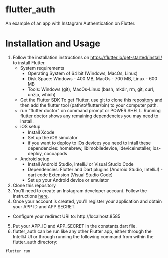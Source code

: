 # flutter_auth

An example of an app with Instagram Authentication on Flutter.

# Installation and Usage
1. Follow the installation instructions on https://flutter.io/get-started/install/ to install Flutter.
    * System requirements
        * Operating System of 64 bit (Windows, MacOs, Linux)
        * Disk Space: Windows - 400 MB, MacOs - 700 MB, Linux - 600 MB
        * Tools: Windows (git), MacOs-Linux (bash, mkdir, rm, git, curl, unzip, which)
    * Get the Flutter SDK
To get Flutter, use git to clone this [repository](https://github.com/flutter/flutter) and then add the flutter tool (path\to\flutter\bin) to your computer path.
    * run "flutter doctor" on command prompt or POWER SHELL.
    Running flutter doctor shows any remaining dependencies you may need to install.
    * iOS setup
        - Install Xcode
        - Set up the iOS simulator
        - if you want to deploy to iOs devices you need to intall these dependencies:
    homebrew, libimobiledevice, ideviceinstaller, ios-deploy, cocoapods
    * Android setup 
        - Install Android Studio, IntelliJ or Visual Studio Code
        - Dependencies: Flutter and Dart plugins (Android Studio, IntelliJ) - dart code Extension (Visual Studio Code)
        - Set up your Android device or emulator
2. Clone this repository
3. You'll need to create an Instagram developer account. Follow the instructions [here](https://www.instagram.com/developer/).
4. Once your account is created, you'll register your application and obtain your APP ID and APP SECRET.
  - Configure your redirect URI to: http://localhost:8585
5. Put your APP_ID and APP_SECRET in the constants.dart file.
5. flutter_auth can be run like any other Flutter app, either through the IntelliJ UI or
    through running the following command from within the flutter_auth directory:
```
flutter run
```

